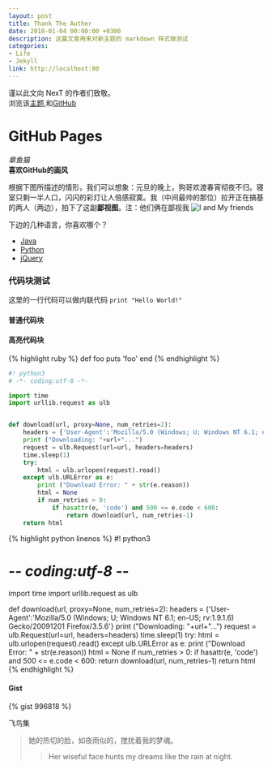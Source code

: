 ```yaml
---
layout: post
title: Thank The Auther
date: 2018-01-04 00:00:00 +0300
description: 这篇文章用来对新主题的 markdown 样式做测试
categories: 
- Life
- Jekyll
link: http://localhost:80
---
```



谨以此文向 NexT 的作者们致敬。<br>
浏览该[主题](http://simpleyyt.com/jekyll-theme-next/),和[GitHub](https://github.com/simpleyyt/jekyll-theme-next)


# GitHub Pages
*章鱼猫* <br>
**喜欢GitHub的画风**

根据下图所描述的情形，我们可以想象：元旦的晚上，狗哥欢渡春宵彻夜不归。寝室只剩一半人口，闪闪的彩灯让人倍感寂寞。我（中间最帅的那位）拉开正在搞基的两人（两边），拍下了这副**鄙视图**。注：他们俩在鄙视我
![I and My friends](http://p3oi9yqso.bkt.clouddn.com/2018-01-04-722.jpg)

下边的几种语言，你喜欢哪个？
+ [Java](https://www.imooc.com/course/list?c=java)
+ [Python](https://www.imooc.com/course/list?c=python)
+ [jQuery](https://www.imooc.com/course/list?c=jquery)

### 代码块测试

这里的一行代码可以做内联代码 `print "Hello World!"`

#### 普通代码块

#### 高亮代码块

{% highlight ruby %}
def foo
  puts 'foo'
end
{% endhighlight %}

``` python
#! python3
# -*- coding:utf-8 -*- 

import time
import urllib.request as ulb


def download(url, proxy=None, num_retries=2):
	headers = {'User-Agent':'Mozilla/5.0 (Windows; U; Windows NT 6.1; en-US; rv:1.9.1.6) Gecko/20091201 Firefox/3.5.6'}
	print ("Downloading: "+url+"...")
	request = ulb.Request(url=url, headers=headers)
	time.sleep(1)
	try:
		html = ulb.urlopen(request).read()
	except ulb.URLError as e:
		print ("Download Error: " + str(e.reason))
		html = None
		if num_retries > 0:
			if hasattr(e, 'code') and 500 <= e.code < 600:
				return download(url, num_retries-1)
	return html
```

{% highlight python linenos %}
#! python3
# -*- coding:utf-8 -*- 

import time
import urllib.request as ulb


def download(url, proxy=None, num_retries=2):
	headers = {'User-Agent':'Mozilla/5.0 (Windows; U; Windows NT 6.1; en-US; rv:1.9.1.6) Gecko/20091201 Firefox/3.5.6'}
	print ("Downloading: "+url+"...")
	request = ulb.Request(url=url, headers=headers)
	time.sleep(1)
	try:
		html = ulb.urlopen(request).read()
	except ulb.URLError as e:
		print ("Download Error: " + str(e.reason))
		html = None
		if num_retries > 0:
			if hasattr(e, 'code') and 500 <= e.code < 600:
				return download(url, num_retries-1)
	return html
{% endhighlight %}

#### Gist

{% gist 996818 %}


飞鸟集

>她的热切的脸，如夜雨似的，搅扰着我的梦魂。
>>Her wiseful face hunts my dreams like the rain at night.

